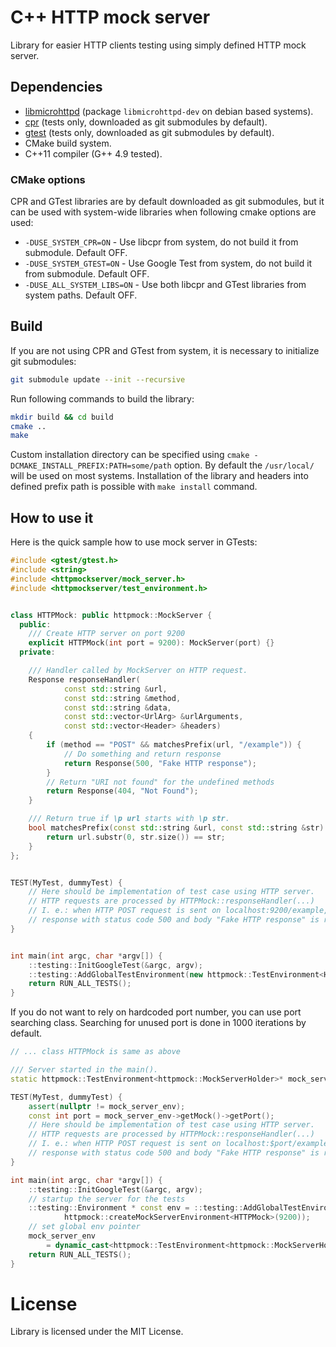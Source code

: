 # C++ HTTP mock server

Library for easier HTTP clients testing using simply defined HTTP mock server.

## Dependencies

  * [libmicrohttpd](https://www.gnu.org/software/libmicrohttpd/) (package `libmicrohttpd-dev` on debian based systems).
  * [cpr](https://github.com/whoshuu/cpr) (tests only, downloaded as git submodules by default).
  * [gtest](https://github.com/google/googletest) (tests only, downloaded as git submodules by default).
  * CMake build system.
  * C++11 compiler (G++ 4.9 tested).

### CMake options

CPR and GTest libraries are by default downloaded as git submodules, but it can be used with system-wide libraries
when following cmake options are used:

  * `-DUSE_SYSTEM_CPR=ON` - Use libcpr from system, do not build it from submodule. Default OFF.
  * `-DUSE_SYSTEM_GTEST=ON` - Use Google Test from system, do not build it from submodule. Default OFF.
  * `-DUSE_ALL_SYSTEM_LIBS=ON` - Use both libcpr and GTest libraries from system paths. Default OFF.

## Build

If you are not using CPR and GTest from system, it is necessary to initialize git submodules:

```sh
git submodule update --init --recursive
```

Run following commands to build the library:

```sh
mkdir build && cd build
cmake ..
make
```

Custom installation directory can be specified using `cmake -DCMAKE_INSTALL_PREFIX:PATH=some/path` option.
By default the `/usr/local/` will be used on most systems.
Installation of the library and headers into defined prefix path is possible with `make install` command.

## How to use it

Here is the quick sample how to use mock server in GTests:

```c++
#include <gtest/gtest.h>
#include <string>
#include <httpmockserver/mock_server.h>
#include <httpmockserver/test_environment.h>


class HTTPMock: public httpmock::MockServer {
  public:
    /// Create HTTP server on port 9200
    explicit HTTPMock(int port = 9200): MockServer(port) {}
  private:

    /// Handler called by MockServer on HTTP request.
    Response responseHandler(
            const std::string &url,
            const std::string &method,
            const std::string &data,
            const std::vector<UrlArg> &urlArguments,
            const std::vector<Header> &headers)
    {
        if (method == "POST" && matchesPrefix(url, "/example")) {
            // Do something and return response
            return Response(500, "Fake HTTP response");
        }
        // Return "URI not found" for the undefined methods
        return Response(404, "Not Found");
    }

    /// Return true if \p url starts with \p str.
    bool matchesPrefix(const std::string &url, const std::string &str) const {
        return url.substr(0, str.size()) == str;
    }
};


TEST(MyTest, dummyTest) {
    // Here should be implementation of test case using HTTP server.
    // HTTP requests are processed by HTTPMock::responseHandler(...)
    // I. e.: when HTTP POST request is sent on localhost:9200/example, then
    // response with status code 500 and body "Fake HTTP response" is returned.
}


int main(int argc, char *argv[]) {
    ::testing::InitGoogleTest(&argc, argv);
    ::testing::AddGlobalTestEnvironment(new httpmock::TestEnvironment<HTTPMock>());
    return RUN_ALL_TESTS();
}
```

If you do not want to rely on hardcoded port number, you can use port searching
class. Searching for unused port is done in 1000 iterations by default.

```c++
// ... class HTTPMock is same as above

/// Server started in the main().
static httpmock::TestEnvironment<httpmock::MockServerHolder>* mock_server_env = nullptr;

TEST(MyTest, dummyTest) {
    assert(nullptr != mock_server_env);
    const int port = mock_server_env->getMock()->getPort();
    // Here should be implementation of test case using HTTP server.
    // HTTP requests are processed by HTTPMock::responseHandler(...)
    // I. e.: when HTTP POST request is sent on localhost:$port/example, then
    // response with status code 500 and body "Fake HTTP response" is returned.
}

int main(int argc, char *argv[]) {
    ::testing::InitGoogleTest(&argc, argv);
    // startup the server for the tests
    ::testing::Environment * const env = ::testing::AddGlobalTestEnvironment(
            httpmock::createMockServerEnvironment<HTTPMock>(9200));
    // set global env pointer
    mock_server_env
        = dynamic_cast<httpmock::TestEnvironment<httpmock::MockServerHolder> *>(env);
    return RUN_ALL_TESTS();
}
```

# License

Library is licensed under the MIT License.
